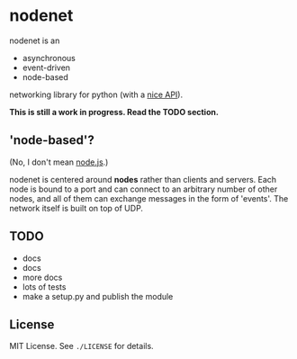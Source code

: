
# nodenet
nodenet is an

- asynchronous
- event-driven
- node-based

networking library for python (with a [nice API](http://github.com/ajaymt/nodenet/blob/master/example.py)).

**This is still a work in progress. Read the TODO section.**

## 'node-based'?
(No, I don't mean [node.js](http://nodejs.org).)

nodenet is centered around **nodes** rather than clients and servers. Each node is bound to a port and can connect to an arbitrary number of other nodes, and all of them can exchange messages in the form of 'events'. The network itself is built on top of UDP.

## TODO
- docs
- docs
- more docs
- lots of tests
- make a setup.py and publish the module

## License
MIT License. See `./LICENSE` for details.
